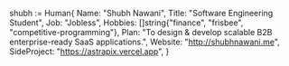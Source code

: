 shubh := Human{
    Name:    "Shubh Nawani",
    Title:   "Software Engineering Student",
    Job:     "Jobless",
    Hobbies: []string{"finance", "frisbee", "competitive-programming"},
    Plan:    "To design & develop scalable B2B enterprise-ready SaaS applications.",
    Website: "http://shubhnawani.me",
    SideProject: "https://astrapix.vercel.app",
}
